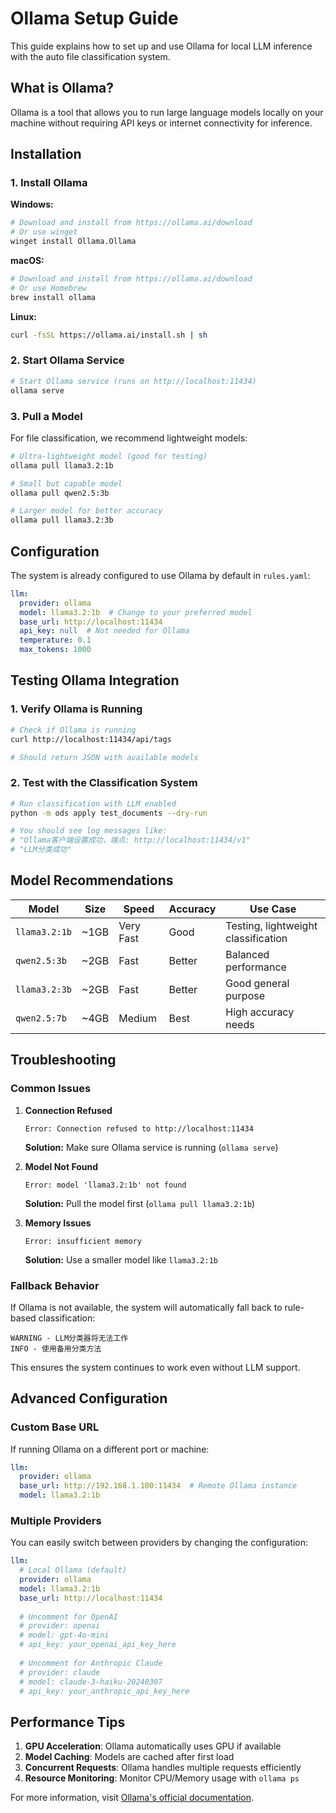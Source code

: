 # Ollama Setup Guide

This guide explains how to set up and use Ollama for local LLM inference with the auto file classification system.

## What is Ollama?

Ollama is a tool that allows you to run large language models locally on your machine without requiring API keys or internet connectivity for inference.

## Installation

### 1. Install Ollama

**Windows:**

```bash
# Download and install from https://ollama.ai/download
# Or use winget
winget install Ollama.Ollama
```

**macOS:**

```bash
# Download and install from https://ollama.ai/download
# Or use Homebrew
brew install ollama
```

**Linux:**

```bash
curl -fsSL https://ollama.ai/install.sh | sh
```

### 2. Start Ollama Service

```bash
# Start Ollama service (runs on http://localhost:11434)
ollama serve
```

### 3. Pull a Model

For file classification, we recommend lightweight models:

```bash
# Ultra-lightweight model (good for testing)
ollama pull llama3.2:1b

# Small but capable model  
ollama pull qwen2.5:3b

# Larger model for better accuracy
ollama pull llama3.2:3b
```

## Configuration

The system is already configured to use Ollama by default in `rules.yaml`:

```yaml
llm:
  provider: ollama
  model: llama3.2:1b  # Change to your preferred model
  base_url: http://localhost:11434
  api_key: null  # Not needed for Ollama
  temperature: 0.1
  max_tokens: 1000
```

## Testing Ollama Integration

### 1. Verify Ollama is Running

```bash
# Check if Ollama is running
curl http://localhost:11434/api/tags

# Should return JSON with available models
```

### 2. Test with the Classification System

```bash
# Run classification with LLM enabled
python -m ods apply test_documents --dry-run

# You should see log messages like:
# "Ollama客户端设置成功，端点: http://localhost:11434/v1"
# "LLM分类成功"
```

## Model Recommendations

| Model | Size | Speed | Accuracy | Use Case |
|-------|------|-------|----------|----------|
| `llama3.2:1b` | ~1GB | Very Fast | Good | Testing, lightweight classification |
| `qwen2.5:3b` | ~2GB | Fast | Better | Balanced performance |
| `llama3.2:3b` | ~2GB | Fast | Better | Good general purpose |
| `qwen2.5:7b` | ~4GB | Medium | Best | High accuracy needs |

## Troubleshooting

### Common Issues

1. **Connection Refused**

   ```
   Error: Connection refused to http://localhost:11434
   ```

   **Solution:** Make sure Ollama service is running (`ollama serve`)

2. **Model Not Found**

   ```
   Error: model 'llama3.2:1b' not found
   ```

   **Solution:** Pull the model first (`ollama pull llama3.2:1b`)

3. **Memory Issues**

   ```
   Error: insufficient memory
   ```

   **Solution:** Use a smaller model like `llama3.2:1b`

### Fallback Behavior

If Ollama is not available, the system will automatically fall back to rule-based classification:

```
WARNING - LLM分类器将无法工作
INFO - 使用备用分类方法
```

This ensures the system continues to work even without LLM support.

## Advanced Configuration

### Custom Base URL

If running Ollama on a different port or machine:

```yaml
llm:
  provider: ollama
  base_url: http://192.168.1.100:11434  # Remote Ollama instance
  model: llama3.2:1b
```

### Multiple Providers

You can easily switch between providers by changing the configuration:

```yaml
llm:
  # Local Ollama (default)
  provider: ollama
  model: llama3.2:1b
  base_url: http://localhost:11434
  
  # Uncomment for OpenAI
  # provider: openai
  # model: gpt-4o-mini
  # api_key: your_openai_api_key_here
  
  # Uncomment for Anthropic Claude
  # provider: claude
  # model: claude-3-haiku-20240307
  # api_key: your_anthropic_api_key_here
```

## Performance Tips

1. **GPU Acceleration**: Ollama automatically uses GPU if available
2. **Model Caching**: Models are cached after first load
3. **Concurrent Requests**: Ollama handles multiple requests efficiently
4. **Resource Monitoring**: Monitor CPU/Memory usage with `ollama ps`

For more information, visit [Ollama's official documentation](https://ollama.ai/docs).
